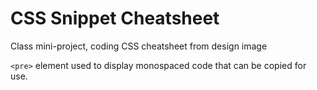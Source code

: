 # CSS Snippet Cheatsheet
Class mini-project, coding CSS cheatsheet from design image 

`<pre>` element used to display monospaced code that can be copied for use.